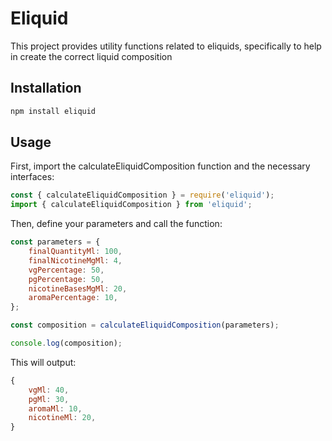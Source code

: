 # Eliquid

This project provides utility functions related to eliquids, specifically to help in create the correct liquid composition

## Installation

```bash
npm install eliquid
```

## Usage
First, import the calculateEliquidComposition function and the necessary interfaces:
```js
const { calculateEliquidComposition } = require('eliquid');
import { calculateEliquidComposition } from 'eliquid';
```


Then, define your parameters and call the function:
```js
const parameters = {
    finalQuantityMl: 100,
    finalNicotineMgMl: 4,
    vgPercentage: 50,
    pgPercentage: 50,
    nicotineBasesMgMl: 20,
    aromaPercentage: 10,
};

const composition = calculateEliquidComposition(parameters);

console.log(composition);
```

This will output:
```js
{
    vgMl: 40,
    pgMl: 30,
    aromaMl: 10,
    nicotineMl: 20,
}
```


